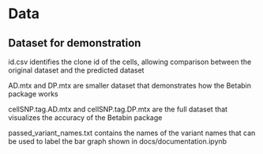 # Data

## Dataset for demonstration

id.csv identifies the clone id of the cells, allowing comparison between the original dataset and the predicted dataset

AD.mtx and DP.mtx are smaller dataset that demonstrates how the Betabin package works

cellSNP.tag.AD.mtx and cellSNP.tag.DP.mtx are the full dataset that visualizes the accuracy of the Betabin package

passed_variant_names.txt contains the names of the variant names that can be used to label the bar graph shown in docs/documentation.ipynb